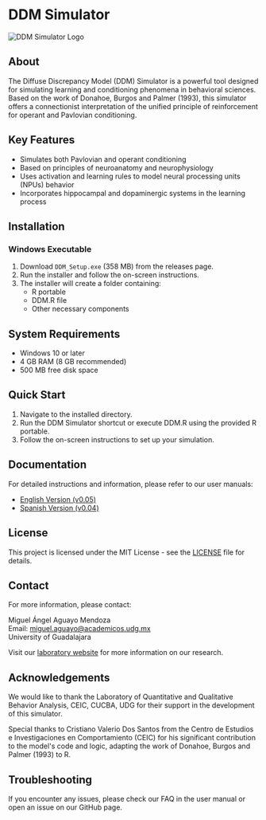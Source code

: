 # DDM Simulator

![DDM Simulator Logo](images/icon.ico)

## About

The Diffuse Discrepancy Model (DDM) Simulator is a powerful tool designed for simulating learning and conditioning phenomena in behavioral sciences. Based on the work of Donahoe, Burgos and Palmer (1993), this simulator offers a connectionist interpretation of the unified principle of reinforcement for operant and Pavlovian conditioning.

## Key Features

- Simulates both Pavlovian and operant conditioning
- Based on principles of neuroanatomy and neurophysiology
- Uses activation and learning rules to model neural processing units (NPUs) behavior
- Incorporates hippocampal and dopaminergic systems in the learning process

## Installation

### Windows Executable

1. Download `DDM_Setup.exe` (358 MB) from the releases page.
2. Run the installer and follow the on-screen instructions.
3. The installer will create a folder containing:
   - R portable
   - DDM.R file
   - Other necessary components

## System Requirements

- Windows 10 or later
- 4 GB RAM (8 GB recommended)
- 500 MB free disk space

## Quick Start

1. Navigate to the installed directory.
2. Run the DDM Simulator shortcut or execute DDM.R using the provided R portable.
3. Follow the on-screen instructions to set up your simulation.

## Documentation

For detailed instructions and information, please refer to our user manuals:

- [English Version (v0.05)](https://drive.google.com/file/d/1_g1aYD9k8oR31n-Mi2L1dPRHYOjSSriN/view?usp=sharing)
- [Spanish Version (v0.04)](https://drive.google.com/file/d/1gy456KA_bwoXmhocAvuYWLrurgJ-OUnx/view?usp=sharing)

## License

This project is licensed under the MIT License - see the [LICENSE](LICENSE) file for details.

## Contact

For more information, please contact:

Miguel Ángel Aguayo Mendoza  
Email: miguel.aguayo@academicos.udg.mx  
University of Guadalajara

Visit our [laboratory website](http://www.ceic.cucba.udg.mx/Investigacion/laboratorios?id=13) for more information on our research.

## Acknowledgements

We would like to thank the Laboratory of Quantitative and Qualitative Behavior Analysis, CEIC, CUCBA, UDG for their support in the development of this simulator. 

Special thanks to Cristiano Valerio Dos Santos from the Centro de Estudios e Investigaciones en Comportamiento (CEIC) for his significant contribution to the model's code and logic, adapting the work of Donahoe, Burgos and Palmer (1993) to R.

## Troubleshooting

If you encounter any issues, please check our FAQ in the user manual or open an issue on our GitHub page.
